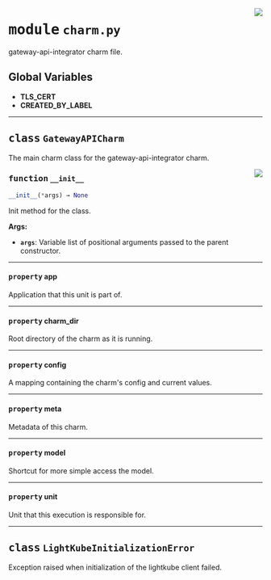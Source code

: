 <!-- markdownlint-disable -->

<a href="../src/charm.py#L0"><img align="right" style="float:right;" src="https://img.shields.io/badge/-source-cccccc?style=flat-square"></a>

# <kbd>module</kbd> `charm.py`
gateway-api-integrator charm file. 

**Global Variables**
---------------
- **TLS_CERT**
- **CREATED_BY_LABEL**


---

## <kbd>class</kbd> `GatewayAPICharm`
The main charm class for the gateway-api-integrator charm. 

<a href="../src/charm.py#L79"><img align="right" style="float:right;" src="https://img.shields.io/badge/-source-cccccc?style=flat-square"></a>

### <kbd>function</kbd> `__init__`

```python
__init__(*args) → None
```

Init method for the class. 



**Args:**
 
 - <b>`args`</b>:  Variable list of positional arguments passed to the parent constructor. 


---

#### <kbd>property</kbd> app

Application that this unit is part of. 

---

#### <kbd>property</kbd> charm_dir

Root directory of the charm as it is running. 

---

#### <kbd>property</kbd> config

A mapping containing the charm's config and current values. 

---

#### <kbd>property</kbd> meta

Metadata of this charm. 

---

#### <kbd>property</kbd> model

Shortcut for more simple access the model. 

---

#### <kbd>property</kbd> unit

Unit that this execution is responsible for. 




---

## <kbd>class</kbd> `LightKubeInitializationError`
Exception raised when initialization of the lightkube client failed. 





